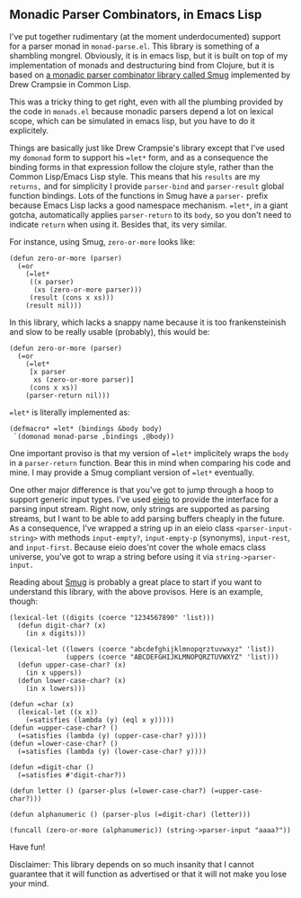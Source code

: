 Monadic Parser Combinators, in Emacs Lisp
-----------------------------------------

I've put together rudimentary (at the moment underdocumented) support
for a parser monad in `monad-parse.el`.  This library is something of
a shambling mongrel.  Obviously, it is in emacs lisp, but it is built
on top of my implementation of monads and destructuring bind from
Clojure, but it is based on [a monadic parser combinator
library called Smug](http://common-lisp.net/~dcrampsie/smug.html) implemented by
Drew Crampsie in Common Lisp.

This was a tricky thing to get right, even with all the plumbing
provided by the code in `monads.el` because monadic parsers depend a
lot on lexical scope, which can be simulated in emacs lisp, but you
have to do it explicitely.  

Things are basically just like Drew Crampsie's library except that
I've used my `domonad` form to support his `=let*` form, and as a
consequence the binding forms in that expression follow the clojure
style, rather than the Common Lisp/Emacs Lisp style.  This means that
his `results` are my `returns,` and for simplicity I provide
`parser-bind` and `parser-result` global function bindings.  Lots of
the functions in Smug have a `parser-` prefix because Emacs Lisp lacks
a good namespace mechanism.  `=let*`, in a giant gotcha, automatically
applies `parser-return` to its `body`, so you don't need to indicate
`return` when using it.  Besides that, its very similar.

For instance, using Smug, `zero-or-more` looks like:

    (defun zero-or-more (parser) 
      (=or 
        (=let* 
         ((x parser) 
          (xs (zero-or-more parser))) 
         (result (cons x xs))) 
        (result nil))) 

In this library, which lacks a snappy name because it is too
frankensteinish and slow to be really usable (probably), this would
be:

    (defun zero-or-more (parser) 
      (=or 
        (=let* 
         [x parser
          xs (zero-or-more parser)]
         (cons x xs))
        (parser-return nil)))

`=let*` is literally implemented as:

    (defmacro* =let* (bindings &body body)
     `(domonad monad-parse ,bindings ,@body))

One important proviso is that my version of `=let*` implicitely wraps
the `body` in a `parser-return` function.  Bear this in mind when
comparing his code and mine.  I may provide a Smug compliant version
of `=let*` eventually.  

One other major difference is that you've got to jump through a hoop
to support generic input types.  I've used
[eieio](http://cedet.sourceforge.net/eieio.shtml) to provide the
interface for a parsing input stream.  Right now, only strings are
supported as parsing streams, but I want to be able to add parsing buffers
cheaply in the future.  As a consequence, I've wrapped a string up in
an eieio class `<parser-input-string>` with methods `input-empty?`,
`input-empty-p` (synonyms), `input-rest`, and `input-first`.  Because
eieio does'nt cover the whole emacs class universe, you've got to wrap
a string before using it via `string->parser-input.`

Reading about [Smug](http://common-lisp.net/~dcrampsie/smug.html) is
probably a great place to start if you want to understand this
library, with the above provisos.  Here is an example, though:

    (lexical-let ((digits (coerce "1234567890" 'list)))
      (defun digit-char? (x)
        (in x digits)))

    (lexical-let ((lowers (coerce "abcdefghijklmnopqrztuvwxyz" 'list))
                  (uppers (coerce "ABCDEFGHIJKLMNOPQRZTUVWXYZ" 'list)))
      (defun upper-case-char? (x)
        (in x uppers))
      (defun lower-case-char? (x)
        (in x lowers)))

    (defun =char (x)
      (lexical-let ((x x))
        (=satisfies (lambda (y) (eql x y)))))
    (defun =upper-case-char? ()
      (=satisfies (lambda (y) (upper-case-char? y))))
    (defun =lower-case-char? ()
      (=satisfies (lambda (y) (lower-case-char? y))))

    (defun =digit-char ()
      (=satisfies #'digit-char?))

    (defun letter () (parser-plus (=lower-case-char?) (=upper-case-char?)))

    (defun alphanumeric () (parser-plus (=digit-char) (letter)))

    (funcall (zero-or-more (alphanumeric)) (string->parser-input "aaaa?"))


Have fun!

Disclaimer: This library depends on so much insanity that I cannot
guarantee that it will function as advertised or that it will not
make you lose your mind.

